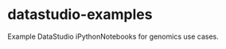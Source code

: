 datastudio-examples
===================

Example DataStudio iPythonNotebooks for genomics use cases.
